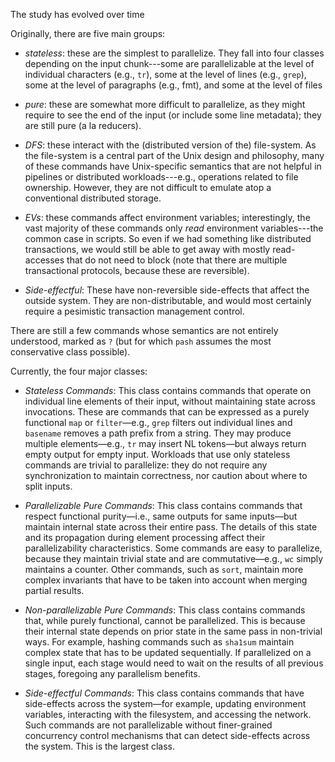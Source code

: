 The study has evolved over time

Originally, there are five main groups:

* _stateless_: these are the simplest to parallelize. They fall into four classes depending on the input chunk---some are parallelizable at the level of individual characters (e.g., `tr`), some at the level of lines (e.g., `grep`), some at the level of paragraphs (e.g., fmt), and some at the level of files

* _pure_: these are somewhat more difficult to parallelize, as they might require to see the end of the input (or include some line metadata); they are still pure (a la reducers).

* _DFS_: these interact with the (distributed version of the) file-system. As the file-system is a central part of the Unix design and philosophy, many of these commands have Unix-specific semantics that are not helpful in pipelines or distributed workloads---e.g., operations related to file ownership. However, they are not difficult to emulate atop a conventional distributed storage.

* _EVs_: these commands affect environment variables; interestingly, the vast majority of these commands only _read_ environment variables---the common case in scripts.
So even if we had something like distributed transactions, we would still be able to get away with mostly read-accesses that do not need to block (note that there are multiple transactional protocols, because these are reversible).

* _Side-effectful_: These have non-reversible side-effects that affect the outside system. They are non-distributable, and would most certainly require a pesimistic transaction management control.

There are still a few commands whose semantics are not entirely understood, marked as `?` (but for which `pash` assumes the most conservative class possible).


Currently, the four major classes:

* _Stateless Commands_: This class contains commands that operate on individual line elements of their input, without maintaining state across invocations.
These are commands that can be expressed as a purely functional `map` or `filter`—e.g., `grep` filters out individual lines and `basename` removes a path prefix from a string.
They may produce multiple elements—e.g., `tr` may insert NL tokens—but always return empty output for empty input.
Workloads that use only stateless commands are trivial to parallelize: they do not require any synchronization to maintain correctness, nor caution about where to split inputs.

* _Parallelizable Pure Commands_: This class contains commands that respect functional purity—i.e., same outputs for same inputs—but maintain internal state across their entire pass.
The details of this state and its propagation during element processing affect their parallelizability characteristics.
Some commands are easy to parallelize, because they maintain trivial state and are commutative—e.g., `wc` simply maintains a counter.
Other commands, such as `sort`, maintain more complex invariants that have to be taken into account when merging partial results.

* _Non-parallelizable Pure Commands_: This class contains commands that, while purely functional, cannot be parallelized.
This is because their internal state depends on prior state in the same pass in non-trivial ways.
For example, hashing commands such as `sha1sum` maintain complex state that has to be updated sequentially.
If parallelized on a single input, each stage would need to wait on the results of all previous stages, foregoing any parallelism benefits.

* _Side-effectful Commands_: This class contains commands that have side-effects across the system—for example, updating environment variables, interacting with the
filesystem, and accessing the network.
Such commands are not parallelizable without finer-grained concurrency control mechanisms that can detect side-effects across the system.
This is the largest class.
